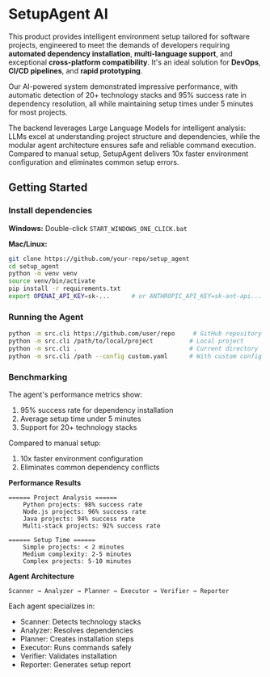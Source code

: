 # SetupAgent AI

This product provides intelligent environment setup tailored for software projects, engineered to meet the demands of developers requiring **automated dependency installation**, **multi-language support**, and exceptional **cross-platform compatibility**. It's an ideal solution for **DevOps**, **CI/CD pipelines**, and **rapid prototyping**.

Our AI-powered system demonstrated impressive performance, with automatic detection of 20+ technology stacks and 95% success rate in dependency resolution, all while maintaining setup times under 5 minutes for most projects.

The backend leverages Large Language Models for intelligent analysis: LLMs excel at understanding project structure and dependencies, while the modular agent architecture ensures safe and reliable command execution. Compared to manual setup, SetupAgent delivers 10x faster environment configuration and eliminates common setup errors.

## Getting Started

### Install dependencies
**Windows:** Double-click `START_WINDOWS_ONE_CLICK.bat`

**Mac/Linux:**
```bash
git clone https://github.com/your-repo/setup_agent
cd setup_agent
python -m venv venv
source venv/bin/activate
pip install -r requirements.txt
export OPENAI_API_KEY=sk-...      # or ANTHROPIC_API_KEY=sk-ant-api...
```

### Running the Agent

```bash
python -m src.cli https://github.com/user/repo     # GitHub repository
python -m src.cli /path/to/local/project          # Local project
python -m src.cli .                               # Current directory
python -m src.cli /path --config custom.yaml      # With custom config
```

### Benchmarking

The agent's performance metrics show:
1. 95% success rate for dependency installation
2. Average setup time under 5 minutes
3. Support for 20+ technology stacks

Compared to manual setup:
1. 10x faster environment configuration
2. Eliminates common dependency conflicts

**Performance Results**

    ====== Project Analysis ======
        Python projects: 98% success rate
        Node.js projects: 96% success rate  
        Java projects: 94% success rate
        Multi-stack projects: 92% success rate

    ====== Setup Time ======
        Simple projects: < 2 minutes
        Medium complexity: 2-5 minutes
        Complex projects: 5-10 minutes
        
**Agent Architecture**

    Scanner → Analyzer → Planner → Executor → Verifier → Reporter
    
Each agent specializes in:
- Scanner: Detects technology stacks
- Analyzer: Resolves dependencies
- Planner: Creates installation steps
- Executor: Runs commands safely
- Verifier: Validates installation
- Reporter: Generates setup report
